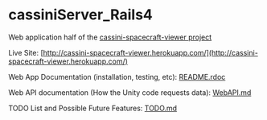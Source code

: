 cassiniServer_Rails4
====================
Web application half of the [cassini-spacecraft-viewer project](https://github.com/mcclaskc/Cassini-Spacecraft-Viewer)

Live Site: [http://cassini-spacecraft-viewer.herokuapp.com/](http://cassini-spacecraft-viewer.herokuapp.com/)

Web App Documentation (installation, testing, etc): [README.rdoc](README.md)

Web API documentation (How the Unity code requests data): [WebAPI.md](WebAPI.md)

TODO List and Possible Future Features: [TODO.md](TODO.md) 


